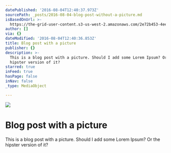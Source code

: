 ```yaml
---
datePublished: '2016-08-04T12:40:37.973Z'
sourcePath: _posts/2016-08-04-blog-post-without-a-picture.md
isBasedOnUrl: >-
  https://the-grid-user-content.s3-us-west-2.amazonaws.com/2e72b453-4ee1-4422-ad07-4a1473315413.jpg
author: []
via: {}
dateModified: '2016-08-04T12:40:36.853Z'
title: Blog post with a picture
publisher: {}
description: >-
  This is a blog post with a picture. Should I add some Lorem Ipsum? Or the
  hipster version of it?
starred: true
inFeed: true
hasPage: false
inNav: false
_type: MediaObject

---
```

![](https://the-grid-user-content.s3-us-west-2.amazonaws.com/2e72b453-4ee1-4422-ad07-4a1473315413.jpg)

# Blog post with a picture

This is a blog post with a picture. Should I add some Lorem Ipsum? Or the hipster version of it?